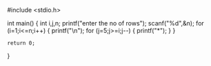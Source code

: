 #include <stdio.h>

int main()
{
  int i,j,n;
  printf("enter the no of rows");
  scanf("%d",&n);
  for (i=1;i<=n;i++)
  {
      printf("\n");
      for (j=5;j>=i;j--)
      {
          printf("*");
      }
  }

    return 0;
}
